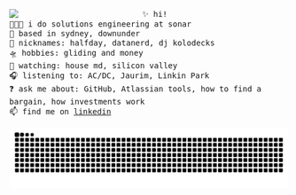 <img align="left" width="240" src="https://user-images.githubusercontent.com/59625655/109374702-47bb7200-790b-11eb-97de-800a8c1462e9.jpg"> 
<samp>
  ✨ hi! <br>
  👩🏼‍💻 i do solutions engineering at sonar<br> 
  🌁 based in sydney, downunder <br>
  📛 nicknames: halfday, datanerd, dj kolodecks <br>
  🛸 hobbies: gliding and money<br>
  🎥 watching: house md, silicon valley <br> 
  🎧 listening to: AC/DC, Jaurim, Linkin Park<br>
  ❓ ask me about: GitHub, Atlassian tools, how to find a bargain, how investments work <br> 
  📫 find me on <a href="https://www.linkedin.com/in/andrek/">linkedin</a> <br>
</samp>

<!--
**andrekolodochka/andrekolodochka** is a ✨ _special_ ✨ repository because its `README.md` (this file) appears on your GitHub profile.

Here are some ideas to get you started:

- 🔭 I’m currently working on ...
- 🌱 I’m currently learning ...
- 👯 I’m looking to collaborate on ...
- 🤔 I’m looking for help with ...
- 💬 Ask me about GitHub, Atlassian tools and how to find a bargain
- 📫 How to reach me: 
- 😄 Pronouns: ...
- ⚡ Fun fact: ...
-->

![Snake animation](https://github.com/andrekolodochka/andrekolodochka/blob/output/github-contribution-grid-snake.svg)
